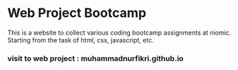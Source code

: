 # Web Project Bootcamp
This is a website to collect various coding bootcamp assignments at niomic. Starting from the task of html, css, javascript, etc.

### visit to web project : muhammadnurfikri.github.io
